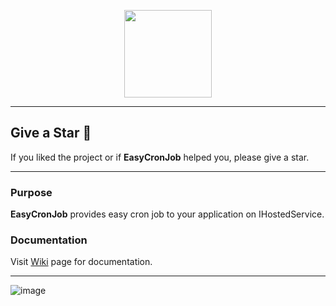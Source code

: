 <p align="center">
  <img src="https://user-images.githubusercontent.com/47147484/121789342-dcf22600-cbdd-11eb-8394-c7dca1a95f97.png" style="max-width:100%;" height="140" />
</p>

***

## Give a Star 🌟
If you liked the project or if **EasyCronJob** helped you, please give a star.

***


### Purpose
**EasyCronJob** provides easy cron job to your application on IHostedService.

### Documentation
Visit [Wiki](https://github.com/furkandeveloper/EasyCronJob/wiki) page for documentation.

***

![image](https://user-images.githubusercontent.com/47147484/121820542-17ba9380-cc9c-11eb-9961-f8a882aa7607.png)



